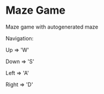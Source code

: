 # Maze Game

Maze game with autogenerated maze

Navigation:

Up => 'W'

Down => 'S'

Left => 'A'

Right => 'D'

